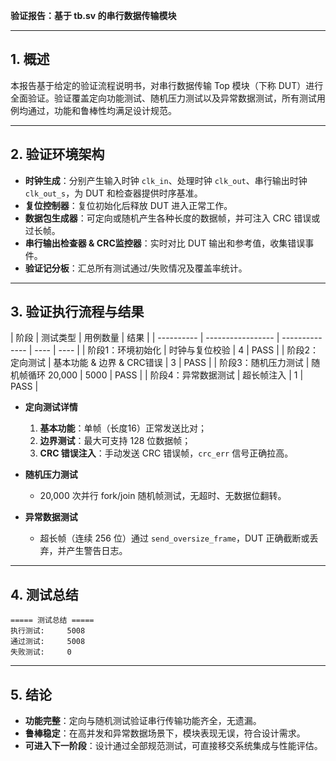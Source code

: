 **验证报告：基于 tb.sv 的串行数据传输模块**

---

## 1. 概述

本报告基于给定的验证流程说明书，对串行数据传输 Top 模块（下称 DUT）进行全面验证。验证覆盖定向功能测试、随机压力测试以及异常数据测试，所有测试用例均通过，功能和鲁棒性均满足设计规范。

---

## 2. 验证环境架构


* **时钟生成**：分别产生输入时钟 `clk_in`、处理时钟 `clk_out`、串行输出时钟 `clk_out_s`，为 DUT 和检查器提供时序基准。
* **复位控制器**：复位初始化后释放 DUT 进入正常工作。
* **数据包生成器**：可定向或随机产生各种长度的数据帧，并可注入 CRC 错误或过长帧。
* **串行输出检查器 & CRC监控器**：实时对比 DUT 输出和参考值，收集错误事件。
* **验证记分板**：汇总所有测试通过/失败情况及覆盖率统计。

---

## 3. 验证执行流程与结果

| 阶段         | 测试类型              | 用例数量           | 结果   | 
| ---------- | ----------------- | -------------- | ---- | ---- |
| 阶段1：环境初始化  | 时钟与复位校验           | 4 | PASS | 
| 阶段2：定向测试   | 基本功能 & 边界 & CRC错误 | 3              | PASS | 
| 阶段3：随机压力测试 | 随机帧循环 20,000      | 5000         | PASS | 
| 阶段4：异常数据测试 | 超长帧注入             | 1              | PASS | 

* **定向测试详情**

  1. **基本功能**：单帧（长度16）正常发送比对；
  2. **边界测试**：最大可支持 128 位数据帧；
  3. **CRC 错误注入**：手动发送 CRC 错误帧，`crc_err` 信号正确拉高。

* **随机压力测试**

  * 20,000 次并行 fork/join 随机帧测试，无超时、无数据位翻转。

* **异常数据测试**

  * 超长帧（连续 256 位）通过 `send_oversize_frame`，DUT 正确截断或丢弃，并产生警告日志。


---

## 4. 测试总结

```
===== 测试总结 =====
执行测试:     5008
通过测试:     5008
失败测试:     0
```

---

## 5. 结论

* **功能完整**：定向与随机测试验证串行传输功能齐全，无遗漏。
* **鲁棒稳定**：在高并发和异常数据场景下，模块表现无误，符合设计需求。
* **可进入下一阶段**：设计通过全部规范测试，可直接移交系统集成与性能评估。

